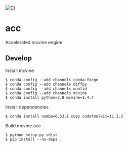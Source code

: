 [![CI](https://github.com/mcvine/acc/actions/workflows/CI.yml/badge.svg)](https://github.com/mcvine/acc/actions/workflows/CI.yml)

# acc
Accelerated mcvine engine

## Develop

Install mcvine
```
$ conda config --add channels conda-forge 
$ conda config --add channels diffpy 
$ conda config --add channels mantid 
$ conda config --add channels mcvine 
$ conda install python=3.8 mcvine=1.4.4 
```

Install dependencies
```
$ conda install numba=0.53.1 cupy cudatoolkit=11.2.2
```

Build mcvine.acc
```
$ python setup.py sdist
$ pip install --no-deps .
```
